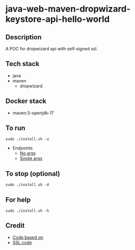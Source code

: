 # java-web-maven-dropwizard-keystore-api-hello-world

## Description
A POC for dropwizard api with self-signed ssl.

## Tech stack
- java
- maven
  - dropwizard

## Docker stack
- maven:3-openjdk-17

## To run
`sudo ./install.sh -u`
- Endpoints
  - [No args](https://localhost/hello-world)
  - [Single args](https://localhost/hello-world?name=Steve)

## To stop (optional)
`sudo ./install.sh -d`

## For help
`sudo ./install.sh -h`

## Credit
- [Code based on](https://howtodoinjava.com/dropwizard/tutorial-and-hello-world-example/)
- [SSL code](https://github.com/dropwizard/dropwizard/tree/master/dropwizard-example)
